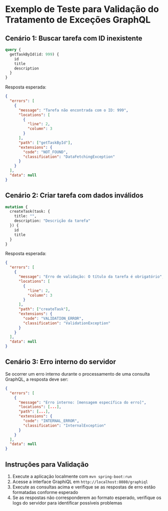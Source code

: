 # Exemplo de Teste para Validação do Tratamento de Exceções GraphQL

## Cenário 1: Buscar tarefa com ID inexistente

```graphql
query {
  getTaskById(id: 999) {
    id
    title
    description
  }
}
```

Resposta esperada:
```json
{
  "errors": [
    {
      "message": "Tarefa não encontrada com o ID: 999",
      "locations": [
        {
          "line": 2,
          "column": 3
        }
      ],
      "path": ["getTaskById"],
      "extensions": {
        "code": "NOT_FOUND",
        "classification": "DataFetchingException"
      }
    }
  ],
  "data": null
}
```

## Cenário 2: Criar tarefa com dados inválidos

```graphql
mutation {
  createTask(task: {
    title: "",
    description: "Descrição da tarefa"
  }) {
    id
    title
  }
}
```

Resposta esperada:
```json
{
  "errors": [
    {
      "message": "Erro de validação: O título da tarefa é obrigatório",
      "locations": [
        {
          "line": 2,
          "column": 3
        }
      ],
      "path": ["createTask"],
      "extensions": {
        "code": "VALIDATION_ERROR",
        "classification": "ValidationException"
      }
    }
  ],
  "data": null
}
```

## Cenário 3: Erro interno do servidor

Se ocorrer um erro interno durante o processamento de uma consulta GraphQL, a resposta deve ser:

```json
{
  "errors": [
    {
      "message": "Erro interno: [mensagem específica do erro]",
      "locations": [...],
      "path": [...],
      "extensions": {
        "code": "INTERNAL_ERROR",
        "classification": "InternalException"
      }
    }
  ],
  "data": null
}
```

## Instruções para Validação

1. Execute a aplicação localmente com `mvn spring-boot:run`
2. Acesse a interface GraphiQL em `http://localhost:8080/graphiql`
3. Execute as consultas acima e verifique se as respostas de erro estão formatadas conforme esperado
4. Se as respostas não corresponderem ao formato esperado, verifique os logs do servidor para identificar possíveis problemas
